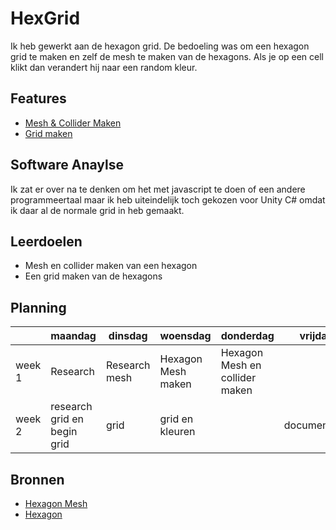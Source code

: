 # HexGrid

Ik heb gewerkt aan de hexagon grid. De bedoeling was om een hexagon grid te maken
en zelf de mesh te maken van de hexagons. Als je op een cell klikt dan verandert hij naar een random kleur.

## Features
- [Mesh & Collider Maken](https://github.com/21983/HexGrid/blob/master/HexagonMesh/Assets/Scripts/HexMesh.cs)
- [Grid maken](https://github.com/21983/HexGrid/blob/master/HexagonMesh/Assets/Scripts/HexGrid.cs)

## Software Anaylse
Ik zat er over na te denken om het met javascript te doen of een andere programmeertaal
maar ik heb uiteindelijk toch gekozen voor Unity C# omdat ik daar al de normale grid in heb gemaakt.


## Leerdoelen
- Mesh en collider maken van een hexagon
- Een grid maken van de hexagons

## Planning

| | maandag | dinsdag | woensdag | donderdag | vrijdag |
| --- | --- | --- | --- | --- | --- |
|week 1 | Research|Research mesh |Hexagon Mesh maken |Hexagon Mesh en collider maken| |
|week 2 | research grid en begin grid| grid| grid en kleuren| | documentatie|

## Bronnen
- [Hexagon Mesh](https://answers.unity.com/questions/888365/hexagon-mesh-subdivided-into-triangles.html)
- [Hexagon](http://barankahyaoglu.com/dev/hexagons-in-unity/)
